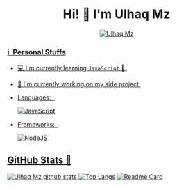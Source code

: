 <h1 align="center">Hi! 👋 I'm Ulhaq Mz</h1>

<p align="center">
  <a href="https://wa.me/62895330026617"><img src="http://readme-typing-svg.herokuapp.com?color=1C71FA&center=true&vCenter=true&multiline=false&lines=A+Noob+Coder+From+Indonesia.;Html%2C+Css%2C+Javascript.;Love+Money+and+Life+is+Needed." alt="Ulhaq Mz">
</p>

### ℹ &nbsp;Personal Stuffs
- 💻 I'm currently learning `JavaScript` 🚀.
- 🔭 I'm currently working on my side project.
- Languages: &nbsp;

  ![JavaScript](https://img.shields.io/badge/JavaScript-323330?style=for-the-badge&logo=javascript&logoColor=F7DF1E)

- Frameworks: &nbsp;

  ![NodeJS](https://img.shields.io/badge/Node.js-43853D?style=for-the-badge&logo=node.js&logoColor=white)

## GitHub Stats 🌟

![Ulhaq Mz github stats](https://github-readme-stats.vercel.app/api?username=ulhaqxyz&theme=chartreuse-dark&count_private=true&show_icons=true&cache_seconds=1800)
[![Top Langs](https://github-readme-stats.vercel.app/api/top-langs/?username=ulhaqxyz&theme=chartreuse-dark&layout=compact)](https://github.com/ulhaqxyz/ulhaqxyz)
[![Readme Card](https://github-readme-stats.vercel.app/api/pin/?username=ulhaqxyz&repo=bot&theme=blue-green)](https://github.com/ulhaqxyz/bot)

